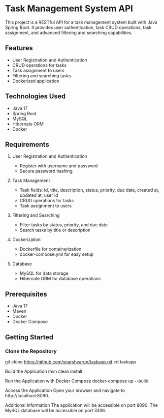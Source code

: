 # Task Management System API

This project is a RESTful API for a task management system built with Java Spring Boot. It provides user authentication, task CRUD operations, task assignment, and advanced filtering and searching capabilities.

## Features

- User Registration and Authentication
- CRUD operations for tasks
- Task assignment to users
- Filtering and searching tasks
- Dockerized application

## Technologies Used

- Java 17
- Spring Boot
- MySQL
- Hibernate ORM
- Docker

## Requirements

1. User Registration and Authentication
   - Register with username and password
   - Secure password hashing

2. Task Management
   - Task fields: id, title, description, status, priority, due date, created at, updated at, user id
   - CRUD operations for tasks
   - Task assignment to users

3. Filtering and Searching
   - Filter tasks by status, priority, and due date
   - Search tasks by title or description

4. Dockerization
   - Dockerfile for containerization
   - docker-compose.yml for easy setup

5. Database
   - MySQL for data storage
   - Hibernate ORM for database operations

## Prerequisites

- Java 17
- Maven
- Docker
- Docker Compose

## Getting Started

### Clone the Repository

git clone https://github.com/sparshvarun/taskapp.git
cd taskapp

Build the Application
mvn clean install

Run the Application with Docker Compose
docker-compose up --build

Access the Application
Open your browser and navigate to http://localhost:8090.

Additional Information
The application will be accessible on port 8090.
The MySQL database will be accessible on port 3306.
